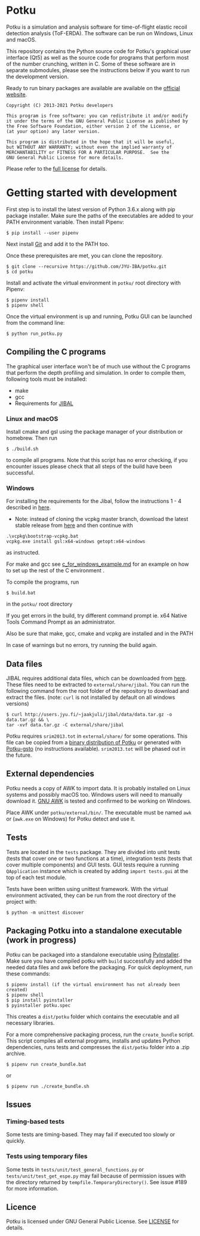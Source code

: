 # Potku

Potku is a simulation and analysis software for time-of-flight elastic recoil
detection analysis (ToF-ERDA). The software can be run on Windows, Linux and
macOS.

This repository contains the Python source code for Potku's graphical user
interface (Qt5) as well as the source code for programs that perform most of
the number crunching, written in C. Some of these software are in separate
submodules, please see the instructions below if you want to run the
development version.

Ready to run binary packages are available are available on the 
[official website](https://www.jyu.fi/science/en/physics/research/infrastructures/accelerator-laboratory/pelletron/potku/).

    Copyright (C) 2013-2021 Potku developers

    This program is free software: you can redistribute it and/or modify
    it under the terms of the GNU General Public License as published by
    the Free Software Foundation, either version 2 of the License, or
    (at your option) any later version.

    This program is distributed in the hope that it will be useful,
    but WITHOUT ANY WARRANTY; without even the implied warranty of
    MERCHANTABILITY or FITNESS FOR A PARTICULAR PURPOSE.  See the
    GNU General Public License for more details.
    
Please refer to the [full license](LICENSE) for details.

# Getting started with development

First step is to install the latest version of Python 3.6.x along with pip package installer. Make 
sure the paths of the executables are added to your PATH environment variable. Then install Pipenv:
 
````
$ pip install --user pipenv
````
Next install [Git](https://git-scm.com/downloads) and add it to the PATH too.

Once these prerequisites are met, you can clone the repository.
 
````
$ git clone --recursive https://github.com/JYU-IBA/potku.git
$ cd potku
````

Install and activate the virtual environment in `potku/` root directory with Pipenv:

````
$ pipenv install
$ pipenv shell
````

Once the virtual environment is up and running, Potku GUI can be launched from the 
command line:
 
````
$ python run_potku.py
````

## Compiling the C programs

The graphical user interface won't be of much use without the C programs that 
perform the depth profiling and simulation. In order to compile them, following tools 
must be installed:

- make
- gcc
- Requirements for [JIBAL](https://github.com/JYU-IBA/jibal/blob/master/INSTALL.md#minimum-requirements)

### Linux and macOS

Install cmake and gsl using the package manager of your distribution or 
homebrew. Then run

````
$ ./build.sh
````

to compile all programs. Note that this script has no error checking, if you encounter issues please check that all steps of the build have been successful.

### Windows

For installing the requirements for the Jibal, follow the instructions 1 - 4 described in [here](https://github.com/JYU-IBA/jibal/blob/master/INSTALL.md#installation-instructions-for-microsoft-windows-10).

- Note: instead of cloning the vcpkg master branch, download the latest stable release from
[here](https://github.com/microsoft/vcpkg/tags ) and then continue with

````
.\vcpkg\bootstrap-vcpkg.bat
vcpkg.exe install gsl:x64-windows getopt:x64-windows
````

as instructed.

For make and gcc see [c_for_windows_example.md](c_for_windows_example.md) for an example on how to set up the rest of the C environment .

To compile the programs, run

````
$ build.bat
````

in the `potku/` root directory 

If you get errors in the build, try different command prompt ie. x64 Native Tools Command Prompt as an administrator.

Also be sure that make, gcc, cmake and vcpkg are installed and in the PATH

In case of warnings but no errors, try running the build again.


## Data files

JIBAL requires additional data files, which can be downloaded from
[here](http://users.jyu.fi/~jaakjuli/jibal/data/). 
These files need to be extracted to ``external/share/jibal``. You can run the 
following command from the root folder of the repository to download and 
extract the files. (note: `curl` is not installed by default on all windows versions)

````
$ curl http://users.jyu.fi/~jaakjuli/jibal/data/data.tar.gz -o data.tar.gz && \
tar -xvf data.tar.gz -C external/share/jibal
````

Potku requires `srim2013.tot` in `external/share/` for some operations. This 
file can be copied from a 
[binary distribution of Potku](https://www.jyu.fi/science/en/physics/research/infrastructures/accelerator-laboratory/pelletron/potku/release_versions)
or generated with 
[Potku-gsto](https://github.com/JYU-IBA/potku/tree/master/external/Potku-gsto) 
(no instructions available). `srim2013.tot` will be phased out in the future.

## External dependencies

Potku needs a copy of AWK to import data. It is probably installed on Linux 
systems and possibly macOS too. Windows users will need to manually download
it. [GNU AWK](https://www.gnu.org/software/gawk/) is tested and confirmed to be
working on Windows.

Place AWK under `potku/external/bin/`. The executable must be named `awk` or 
(`awk.exe` on Windows) for Potku detect and use it.


## Tests

Tests are located in the `tests` package. They are divided into unit tests 
(tests that cover one or two functions at a time), integration tests 
(tests that cover multiple components) and GUI tests. GUI tests require a running 
`QApplication` instance which is created by adding `import tests.gui` at the top 
of each test module.
  
Tests have been written using unittest framework. With the virtual environment 
activated, they can be run from the root directory of the project with:

````
$ python -m unittest discover
````

## Packaging Potku into a standalone executable (work in progress)

Potku can be packaged into a standalone executable using [PyInstaller](https://www.pyinstaller.org/). 
Make sure you have compiled potku with `build` successfully and added the needed data files and awk before the packaging.
For quick deployment, run these commands:
````
$ pipenv install (if the virtual environment has not already been created)
$ pipenv shell
$ pip install pyinstaller
$ pyinstaller potku.spec
````
This creates a `dist/potku` folder which contains the executable and all 
necessary libraries.

For a more comprehensive packaging process, run the `create_bundle` script. 
This script compiles all external programs, installs and updates Python 
dependencies, runs tests and compresses the `dist/potku` folder into a .zip 
archive.

`````
$ pipenv run create_bundle.bat
`````

or

`````
$ pipenv run ./create_bundle.sh
`````

## Issues

### Timing-based tests

Some tests are timing-based. They may fail if executed too slowly or quickly.

### Tests using temporary files

Some tests in `tests/unit/test_general_functions.py` or `tests/unit/test_get_espe.py` may fail because of permission issues with the directory returned by `tempfile.TemporaryDirectory()`. See issue #189 for more information.

## Licence

Potku is licensed under GNU General Public License. See [LICENSE](LICENSE) for details.
